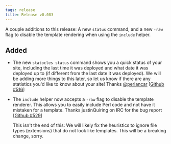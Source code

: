 ```yaml
---
tags: release
title: Release v0.083
---
```


A couple additions to this release: A new `status` command, and a new
`-raw` flag to disable the template rendering when using the `include`
helper.

## Added

* The new `statocles status` command shows you a quick status of your
  site, including the last time it was deployed and what date it was
  deployed up to (if different from the last date it was deployed). We
  will be adding more things to this later, so let us know if there are
  any statistics you'd like to know about your site! Thanks
  [@perlancar](http://github.com/perlancar) [[Github
  \#516](https://github.com/preaction/Statocles/issues/516)]

* The `include` helper now accepts a `-raw` flag to disable the template
  renderer. This allows you to easily include Perl code and not have it
  mistaken for a template. Thanks justinQuiring on IRC for the bug
  report [[Github
  \#529](https://github.com/preaction/Statocles/issues/529)]
  
  This isn't the end of this: We will likely fix the heuristics to
  ignore file types (extensions) that do not look like templates. This
  will be a breaking change, sorry.
